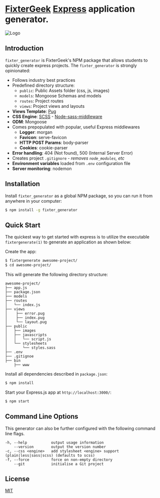 
# [FixterGeek](https://www.fixter.camp) [Express](https://www.npmjs.com/package/express) application generator.

![Logo](https://avatars3.githubusercontent.com/u/21000119?s=200&v=4)

## Introduction

`fixter_generator` is FixterGeek's NPM package that allows students to quickly create express projects. The `fixter_generator` is strongly opinionated:

- Follows industry best practices
- Predefined directory structure:
    - `public`: Public Assets folder (css, js, images)
    - `models`: Mongoose Schemas and models
    - `routes`: Project routes
    - `views`: Project views and layouts
- **Views Template**: [Pug](https://pugjs.org)
- **CSS Engine**: [SCSS](http://sass-lang.com/) - [Node-sass-middleware]()
- **ODM**: Mongoose
- Comes prepopulated with popular, useful Express middlewares
  - **Logger**: morgan
  - **Favicon**: serve-favicon
  - **HTTP POST Params**: body-parser
  - **Cookies**: cookie-parser
- **Error handling**: 404 (Not found), 500 (Internal Server Error)
- Creates project `.gitignore` - *removes `node_modules`, etc*
- **Environment variables** loaded from `.env` configuration file
- **Server monitoring**: nodemon

## Installation

Install `fixter_generator` as a global NPM package, so you can run it from anywhere in your computer:

```sh
$ npm install -g fixter_generator
```

## Quick Start

The quickest way to get started with express is to utilize the executable `fixtergenerate(1)` to generate an application as shown below:

Create the app:

```bash
$ fixtergenerate awesome-project/
$ cd awesome-project/
```

This will generate the following directory structure:

```
awesome-project/
├── app.js
├── package.json
├── models
├── routes
│   └── index.js
├── views
│    ├── error.pug
│    ├── index.pug
│    └── layout.pug
├── public
│   ├── images
│   ├── javascripts
│   │   └── script.js
│   └── stylesheets
│       └── styles.sass
├── .env
├── .gitignoe
├── bin
    ├── www
```

Install all dependencies described in `package.json`:

```bash
$ npm install
```

Start your Express.js app at `http://localhost:3000/`:

```bash
$ npm start
```

## Command Line Options

This generator can also be further configured with the following command line flags.

    -h, --help           output usage information
        --version        output the version number
    -c, --css <engine>   add stylesheet <engine> support (plain|less|sass|scss) (defaults to scss)
    -f, --force          force on non-empty directory
        --git            initialise a Git project

## License

[MIT](LICENSE)
